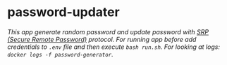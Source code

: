 # password-updater

###### This app generate random password and update password with [SRP (Secure Remote Password)](https://datatracker.ietf.org/doc/html/rfc5054) protocol. For running app before add credentials to `.env` file and then execute `bash run.sh`. For looking at logs: `docker logs -f password-generator`.
